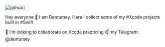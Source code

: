 ![github](https://img.shields.io/badge/GitHub-000000?style=for-the-badge&logo=GitHub&logoColor=white)]

Hey everyone 👋 I am Dentumey. Here I collect some of my #Xcode projects built in #Swift

💞️ I’m looking to collaborate on Xcode practicing
📫 my Telegram: @dentumey

<!---
dentumey/dentumey is a ✨ special ✨ repository because its `README.md` (this file) appears on your GitHub profile.
You can click the Preview link to take a look at your changes.
--->
